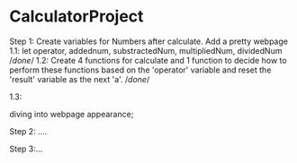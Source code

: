 # CalculatorProject

Step 1:  Create variables for Numbers after calculate.
 Add a pretty  webpage
1.1:
 let operator, addednum, substractedNum, multipliedNum, dividedNum
 /*done*/
1.2:
 Create 4 functions for calculate and 1 function to decide how to perform these functions based on the 'operator' variable and reset the 'result' variable as the next 'a'.
/*done*/

1.3: 

diving into webpage appearance;




Step 2: ....




Step 3:...